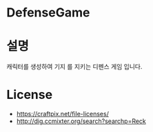 # DefenseGame

# 설명
  
  캐릭터를 생성하여 기지 를 지키는 디펜스 게임 입니다.
  
# License

  - https://craftpix.net/file-licenses/
  - http://dig.ccmixter.org/search?searchp=Reck 
